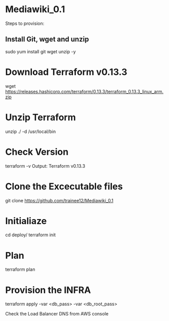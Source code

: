 # Mediawiki_0.1

Steps to provision:

## Install Git, wget and unzip

sudo yum install git wget unzip -y


# Download Terraform v0.13.3

wget https://releases.hashicorp.com/terraform/0.13.3/terraform_0.13.3_linux_arm.zip

# Unzip Terraform

unzip ./<terraform Zip file> -d /usr/local/bin


# Check Version

terraform -v
Output: Terraform v0.13.3

# Clone the Excecutable files

git clone https://github.com/trainee12/Mediawiki_0.1

# Initialiaze

cd deploy/
terraform init

# Plan

terraform plan

# Provision the INFRA

terraform apply -var <db_pass> -var <db_root_pass>

Check the Load Balancer DNS from AWS console
